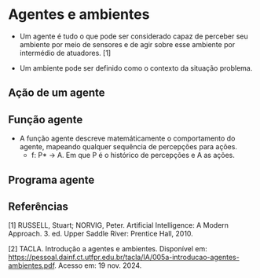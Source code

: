 # Agentes e ambientes

- Um agente é tudo o que pode ser considerado capaz de perceber seu ambiente por meio de sensores e de agir sobre esse ambiente por intermédio de atuadores. [1]

- Um ambiente pode ser definido como o contexto da situação problema.

## Ação de um agente


## Função agente

* A função agente descreve matemáticamente o comportamento do agente, mapeando qualquer sequência de percepções para ações.
    - f: P* -> A. Em que P é o histórico de percepções e A as ações.

## Programa agente


## Referências

[1] RUSSELL, Stuart; NORVIG, Peter. Artificial Intelligence: A Modern Approach. 3. ed. Upper Saddle River:  Prentice Hall, 2010.

[2] TACLA. Introdução a agentes e ambientes. Disponível em: https://pessoal.dainf.ct.utfpr.edu.br/tacla/IA/005a-introducao-agentes-ambientes.pdf. Acesso em: 19 nov. 2024.